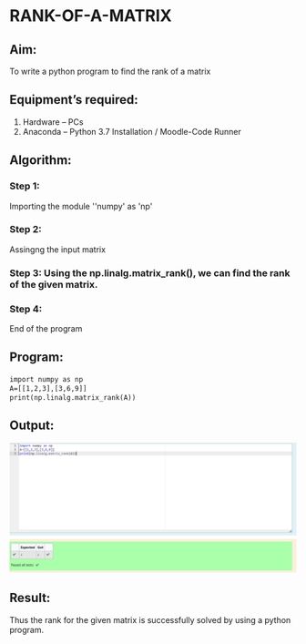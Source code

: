 # RANK-OF-A-MATRIX
## Aim:
To write a python program to find the rank of a matrix
## Equipment’s required:
1. 	Hardware – PCs
2. 	Anaconda – Python 3.7 Installation / Moodle-Code Runner
## Algorithm:
### Step 1: 
Importing the module ''numpy' as 'np'
### Step 2: 
Assingng the input matrix
### Step 3: Using the np.linalg.matrix_rank(), we can find the rank of the given matrix.
### Step 4: 
End of the program
## Program:
```
import numpy as np
A=[[1,2,3],[3,6,9]]
print(np.linalg.matrix_rank(A))
```
## Output:
![output](/output.png)
## Result:
Thus the rank for the given matrix is successfully solved by  using a python program.

